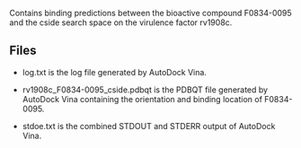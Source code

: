 Contains binding predictions between the bioactive compound F0834-0095 and the cside search space on the virulence factor rv1908c.

## Files

- log.txt is the log file generated by AutoDock Vina.

- rv1908c_F0834-0095_cside.pdbqt is the PDBQT file generated by AutoDock Vina containing the orientation and binding location of F0834-0095.

- stdoe.txt is the combined STDOUT and STDERR output of AutoDock Vina.

